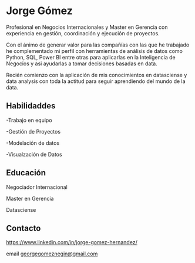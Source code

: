 # Jorge Gómez

Profesional en Negocios Internacionales y Master en Gerencia con experiencia en gestión, coordinación y ejecución de proyectos.

Con el ánimo de generar valor para las compañías con las que he trabajado he complementado mi perfil con herramientas de análisis de datos como Python, SQL, Power BI entre otras para aplicarlas en la Inteligencia de Negocios y asi ayudarlas a tomar decisiones basadas en data.

Recién comienzo con la aplicación de mis conocimientos en datasciense y data analysis con toda la actitud para seguir aprendiendo del mundo de la data.

## Habilidaddes
-Trabajo en equipo

-Gestión de Proyectos

-Modelación de datos

-Visualzación de Datos


## Educación

Negociador Internacional

Master en Gerencia

Datasciense

## Contacto

https://www.linkedin.com/in/jorge-gomez-hernandez/

email georgegomeznegin@gmail.com

